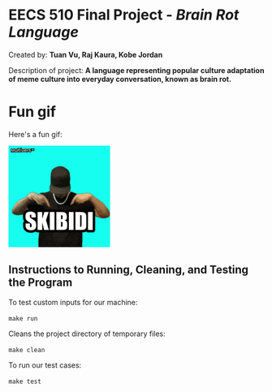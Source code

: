 # EECS 510 Final Project - _Brain Rot Language_

Created by: **Tuan Vu, Raj Kaura, Kobe Jordan**

Description of project: **A language representing popular culture adaptation of meme culture into everyday conversation, known as brain rot.**

# Fun gif

Here's a fun gif:

<img src='README.gif' title='Fun Gif' width='' alt='Fun Gif' />

## Instructions to Running, Cleaning, and Testing the Program

To test custom inputs for our machine:

`make run`

Cleans the project directory of temporary files:

`make clean`

To run our test cases:

`make test`
